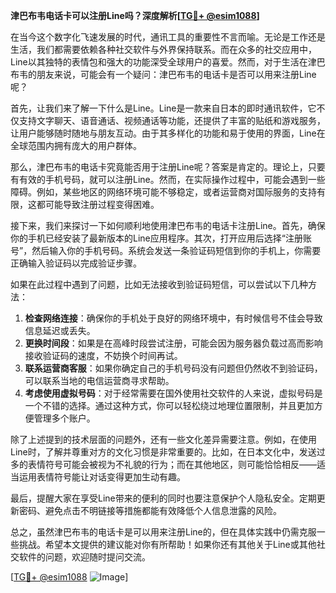 **津巴布韦电话卡可以注册Line吗？深度解析[[TG💪+ @esim1088](https://t.me/s/esim1088)]**

在当今这个数字化飞速发展的时代，通讯工具的重要性不言而喻。无论是工作还是生活，我们都需要依赖各种社交软件与外界保持联系。而在众多的社交应用中，Line以其独特的表情包和强大的功能深受全球用户的喜爱。然而，对于生活在津巴布韦的朋友来说，可能会有一个疑问：津巴布韦的电话卡是否可以用来注册Line呢？

首先，让我们来了解一下什么是Line。Line是一款来自日本的即时通讯软件，它不仅支持文字聊天、语音通话、视频通话等功能，还提供了丰富的贴纸和游戏服务，让用户能够随时随地与朋友互动。由于其多样化的功能和易于使用的界面，Line在全球范围内拥有庞大的用户群体。

那么，津巴布韦的电话卡究竟能否用于注册Line呢？答案是肯定的。理论上，只要有有效的手机号码，就可以注册Line。然而，在实际操作过程中，可能会遇到一些障碍。例如，某些地区的网络环境可能不够稳定，或者运营商对国际服务的支持有限，这都可能导致注册过程变得困难。

接下来，我们来探讨一下如何顺利地使用津巴布韦的电话卡注册Line。首先，确保你的手机已经安装了最新版本的Line应用程序。其次，打开应用后选择“注册账号”，然后输入你的手机号码。系统会发送一条验证码短信到你的手机上，你需要正确输入验证码以完成验证步骤。

如果在此过程中遇到了问题，比如无法接收到验证码短信，可以尝试以下几种方法：

1. **检查网络连接**：确保你的手机处于良好的网络环境中，有时候信号不佳会导致信息延迟或丢失。
2. **更换时间段**：如果是在高峰时段尝试注册，可能会因为服务器负载过高而影响接收验证码的速度，不妨换个时间再试。
3. **联系运营商客服**：如果你确定自己的手机号码没有问题但仍然收不到验证码，可以联系当地的电信运营商寻求帮助。
4. **考虑使用虚拟号码**：对于经常需要在国外使用社交软件的人来说，虚拟号码是一个不错的选择。通过这种方式，你可以轻松绕过地理位置限制，并且更加方便管理多个账户。

除了上述提到的技术层面的问题外，还有一些文化差异需要注意。例如，在使用Line时，了解并尊重对方的文化习惯是非常重要的。比如，在日本文化中，发送过多的表情符号可能会被视为不礼貌的行为；而在其他地区，则可能恰恰相反——适当运用表情符号能让对话变得更加生动有趣。

最后，提醒大家在享受Line带来的便利的同时也要注意保护个人隐私安全。定期更新密码、避免点击不明链接等措施都能有效降低个人信息泄露的风险。

总之，虽然津巴布韦的电话卡是可以用来注册Line的，但在具体实践中仍需克服一些挑战。希望本文提供的建议能对你有所帮助！如果你还有其他关于Line或其他社交软件的问题，欢迎随时提问交流。

[[TG💪+ @esim1088](https://t.me/s/esim1088) ![Image](https://i.postimg.cc/4NQfJmqS/Snipaste-2025-05-13-00-14-12.png)]